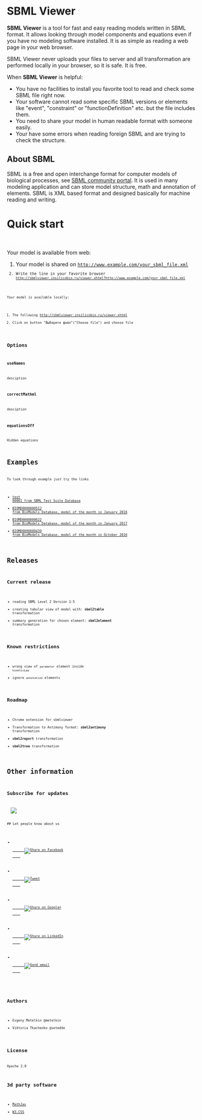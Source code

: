 <script>
var dist = "dist/170418 online_0.2.0_beta/";
</script>
<div style="display:none;">
<div id="fb-root"></div>
<script>(function(d, s, id) {
  var js, fjs = d.getElementsByTagName(s)[0];
  if (d.getElementById(id)) return;
  js = d.createElement(s); js.id = id;
  js.src = "//connect.facebook.net/ru_RU/sdk.js#xfbml=1&version=v2.8";
  fjs.parentNode.insertBefore(js, fjs);
}(document, 'script', 'facebook-jssdk'));</script>

<div class="fb-share-button" data-href="http://sbmlviewer.insilicobio.ru/" data-layout="button_count" data-size="large" data-mobile-iframe="false"><a class="fb-xfbml-parse-ignore" target="_blank" href="https://www.facebook.com/sharer/sharer.php?u=http%3A%2F%2Fsbmlviewer.insilicobio.ru%2F&amp;src=sdkpreparse">Share</a></div>

<a href="https://twitter.com/share" class="twitter-share-button" data-size="large" data-show-count="false">Tweet</a><script async src="http://platform.twitter.com/widgets.js" charset="utf-8"></script>

<div class="g-plus" data-action="share" data-annotation="bubble"></div><script src="https://apis.google.com/js/platform.js" async defer></script>

<div class="share42init"></div>
<script type="text/javascript" src="/js/share42.js"></script>
<script type="text/javascript" src="http://sbmlviewer.insilicobio.ru/assets/js/script.js"></script>

</div>

# SBML Viewer
**SBML Viewer** is a tool for fast and easy reading models written in SBML format. It allows looking through model components and equations even if you have no modeling software installed. It is as simple as reading a web page in your web browser.

SBML Viewer never uploads your files to server and all transformation are performed locally in your browser, so it is safe. It is free. 

When **SBML Viewer** is helpful:

* You have no facilities to install you favorite tool to read and check some SBML file right now.
* Your software cannot read some specific SBML versions or elements like "event", "constraint" or "functionDefinition" etc. but the file includes them.
* You need to share your model in human readable format with someone easily.
* Your have some errors when reading foreign SBML and are trying to check the structure.

## About SBML
SBML is a free and open interchange format for computer models of biological processes, see [SBML community portal](http://sbml.org/). It is used in many modeling application and can store model structure, math and annotation of elements. SBML is XML based format and designed basically for machine reading and writing.

# Quick start 

<div class="w3-btn w3-card-2 w3-green w3-circle"><a href="" id="tryDemoLink" style="color:white">Try demo online</a></div>

Your model is available from web:

1. Your model is shared on <code>http://www.example.com/your_sbml_file.xml<code>
2. Write the line in your favorite browser <code>http://sbmlviewer.insilicobio.ru/viewer.xhtml?http://www.example.com/your_sbml_file.xml<code>

Your model is available locally:
1. The following http://sbmlviewer.insilicobio.ru/viewer.xhtml
1. Click on button "Выберите файл"("Choose file") and choose file

## Options
### useNames
desciption
### correctMathml
desciption
### equationsOff
Hidden equations








# Examples
To look through example just try the links
* [test 00001 from SBML Test Suite Database](http://sbmlviewer.insilicobio.ru/viewer.xhtml?http://sbmlviewer.insilicobio.ru/cases/00001-sbml-l2v5.xml)
* [BIOMD0000000512 from BioModels Database, model of the month in January 2016](http://sbmlviewer.insilicobio.ru/viewer.xhtml?http://sbmlviewer.insilicobio.ru/cases/BIOMD0000000512.xml)
* [BIOMD0000000622 from BioModels Database, model of the month in January 2017](http://sbmlviewer.insilicobio.ru/viewer.xhtml?http://sbmlviewer.insilicobio.ru/cases/BIOMD0000000622.xml)
* [BIOMD0000000439 from BioModels Database, model of the month in October 2016](http://sbmlviewer.insilicobio.ru/viewer.xhtml?http://sbmlviewer.insilicobio.ru/cases/BIOMD0000000439.xml)

# Releases

## Current release

- reading SBML Level 2 Version 1-5
- creating tabular view of model with: **sbml2table** transformation
- summary generation for chosen element: **sbml2element** transformation

## Known restrictions
- wrong view of <code>parameter</code> element inside <code>kineticLaw</code>
- ignore <code>annotation</code> elements

## Roadmap

- Chrome extension for sbmlviewer
- Transformation to Antimony format: **sbml2antimony** transformation
- **sbml2report** transformation
- **sbml2tree** transformation

# Other information

## Subscribe for updates
<div class="w3-button w3-large w3-round w3-green" style="color:white">
  <img src="http://sbmlviewer.insilicobio.ru/assets/img/subscrip.png">
<a style="color:white" href="http://eepurl.com/cxCiu5">Subscription</a>
</div>
## Let people know about us

<ul class="share-buttons">
  <li>
    <a href="https://www.facebook.com/sharer/sharer.php?u=http://sbmlviewer.insilicobio.ru" title="Share on Facebook" target="_blank">
      <img alt="Share on Facebook" src="images/social_flat_rounded_rects_svg/Facebook.svg">
    </a>
  </li>
  <li>
    <a href="https://twitter.com/intent/tweet?ref_src=twsrc%5Etfw&text=&url=http://sbmlviewer.insilicobio.ru" target="_blank" title="Tweet">
      <img alt="Tweet" src="images/social_flat_rounded_rects_svg/Twitter.svg">
    </a>
  </li>
  <li>
    <a href="https://plus.google.com/share?url=http://sbmlviewer.insilicobio.ru" target="_blank" title="Share on Google+">
      <img alt="Share on Google+" src="images/social_flat_rounded_rects_svg/Google+.svg">
    </a>
  </li>
  <li>
    <a href="http://www.linkedin.com/shareArticle?mini=true&url=http://sbmlviewer.insilicobio.ru&title=Immune%20Response%20Template%20online&summary=annotation%20and%20numerical%20description%20of%20immune%20response%20in%20humans&source=http://irt.insysbio.ru" target="_blank" title="Share on LinkedIn">
      <img alt="Share on LinkedIn" src="images/social_flat_rounded_rects_svg/LinkedIn.svg">
    </a>
  </li>
  <li>
    <a href="mailto:?subject=Re%3A%20Immune%20Response%20Template&body=For%20your%20attention
Immune Response Template: annotation%20and%20numerical%20description%20of%20immune%20response%20in%20humans
http%3A%2F%2Firt.insysbio.ru" target="_blank" title="Send email">
      <img alt="Send email" src="images/social_flat_rounded_rects_svg/Email.svg">
    </a>
  </li>
</ul>

## Authors

- Evgeny Metelkin @metelkin
- Viktoria Tkachenko @vetedde

## License
Apache 2.0

## 3d party software

- [MathJax](https://www.mathjax.org)
- [W3.CSS](http://www.w3schools.com/w3css/) 
